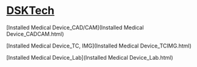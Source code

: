 # [DSKTech](https://dscorea.github.io/DSKTech/)

[Installed Medical Device_CAD/CAM](Installed Medical Device_CADCAM.html)

[Installed Medical Device_TC, IMG](Installed Medical Device_TCIMG.html)

[Installed Medical Device_Lab](Installed Medical Device_Lab.html)

